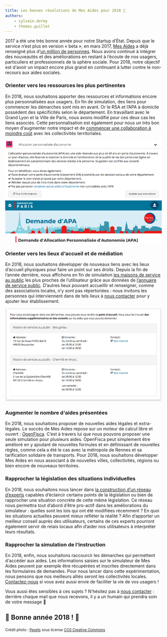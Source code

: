 ```yaml
---
title: Les bonnes résolutions de Mes Aides pour 2018 🎉
authors:
    - sylvain.dermy
    - thomas.guillet
---
```


2017 a été une très bonne année pour notre Startup d’État. Depuis que le service n’est plus en version « beta », en mars 2017, [Mes Aides](https://mes-aides.gouv.fr/) a déjà renseigné plus d‘[un million de personnes](https://stats.data.gouv.fr/index.php?module=CoreHome&action=index&idSite=9&period=year&date=2017-01-08#?module=Goals&action=goalReport&idSite=9&period=year&date=2017-01-08&idGoal=1). Nous avons continué à intégrer des nouveautés et des améliorations en restant à l‘écoute de nos usagers, particuliers et professionnels de la sphère sociale. Pour 2018, notre objectif est d‘avoir un impact encore plus grand en continuant à lutter contre le non-recours aux aides sociales.

<!--more-->
### Orienter vers les ressources les plus pertinentes
En 2018, nous souhaitons apporter des ressources et informations encore plus personnalisées aux usagers. En fin de simulation, des liens pour commencer les démarches sont mis en avant. Or le RSA et l’APA à domicile possèdent des spécificités selon le département. En travaillant avec le Grand Lyon et la Ville de Paris, nous avons modifié pour ces deux cas les liens associés. Cette personnalisation est également pour nous un très bon moyen d‘augmenter notre impact et de [commencer une collaboration à moindre coût](mailto:bonjour@mes-aides.gouv.fr?subject=Mettre%20en%20place%20des%20liens%20pertinents%20pour%20nos%20usagers) avec les collectivités territoriales.

![Exemple de personnalisation de l‘APA pour la ville de Paris](/img/posts/2018-02-12-mes-aides-nos-voeux/1-apa-paris.png)

### Orienter vers les lieux d‘accueil et de médiation
En 2018, nous souhaitons développer de nouveaux liens avec les lieux d’accueil physiques pour faire un point sur ses droits. Depuis la fin de l’année dernière, nous affichons en fin de simulation [les maisons de service au public](https://www.maisondeservicesaupublic.fr/) les plus proches de l’utilisateur grâce aux données de [l’annuaire de service public](https://lannuaire.service-public.fr). D’autres lieux pouvant accueillir et renseigner, comme des associations locales, n’y sont pas répertoriées : nous invitons les personnes qui interviennent dans de tels lieux à [nous contacter](mailto:bonjour@mes-aides.gouv.fr?subject=Ajouter%20mon%20%C3%A9tablissement%20%C3%A0%20la%20page%20des%20r%C3%A9sultats) pour y ajouter leur établissement.

![Les points d‘accueil physique mis en avant pour Mauges-sur-Loire](/img/posts/2018-02-12-mes-aides-nos-voeux/2-msap.png)

### Augmenter le nombre d‘aides présentées
En 2018, nous souhaitons proposer de nouvelles aides légales et extra-légales. Le succès de Mes Aides repose sur un moteur de calcul libre et ouvert : [OpenFisca](https://www.openfisca.org). C’est à travers lui que nous pouvons proposer une seule simulation pour plusieurs aides. OpenFisca peut simplement être amélioré en y ajoutant de nouvelles formules et en définissant de nouvelles règles, comme cela a été le cas avec la métropole de Rennes et sa tarification solidaire de transports. Pour 2018, nous souhaitons développer Mes Aides en nous associant à de nouvelles villes, collectivités, régions ou bien encore de nouveaux territoires.

### Rapprocher la législation des situations individuelles
En 2018, nous souhaitons nous lancer dans [la construction d’un réseau d’experts](https://gouv.us12.list-manage.com/subscribe?u=1ec467926df0f8b0be4915921&id=0321551dd4) capables d‘éclaircir certains points de la législation ou bien de rapprocher une situation concrète de cette même législation. Ce réseau nous permettra tout d’abord d’être pro-actif dans les améliorations du simulateur : quelles sont les lois qui ont été modifiées récemment ? En quoi les situations actuelles peuvent mieux refléter la réalité ? Afin d’apporter un meilleur conseil auprès des utilisateurs, certains de ces experts pourront également servir de relais locaux afin d’aider nos utilisateurs à interpréter leurs résultats.

### Rapprocher la simulation de l‘instruction
En 2018, enfin, nous souhaitons raccourcir les démarches qui permettent d‘accéder aux aides. Les informations saisies sur le simulateur de Mes Aides peuvent par exemple être récupérées et inscrites directement dans les formulaires de demandes. Pour nous lancer dans cette expérimentation, nous pensons que nos meilleurs alliés seront les collectivités locales. [Contactez-nous](mailto:bonjour@mes-aides.gouv.fr?subject=Exp%C3%A9rimenter%20pour%20des%20d%C3%A9marches%20simplifi%C3%A9es) si vous avez aussi envie de faciliter la vie de vos usagers !

Vous aussi êtes sensibles à ces sujets ? N’hésitez pas à [nous contacter](mailto:bonjour@mes-aides.gouv.fr?subject=Commentaire%20sur%20votre%20article%20du%20blog%20beta.gouv.fr) : derrière chaque mail que nous recevons, il y a un humain qui prendra soin de votre message 🙂

## 🎉 Bonne année 2018 ! 🎉

<small>Crédit photo : [Pexels](https://www.pexels.com/photo/person-holding-blue-ballpoint-pen-writing-in-notebook-210661/) sous license [CC0 Creative Commons](https://creativecommons.org/publicdomain/zero/1.0/)</small>
